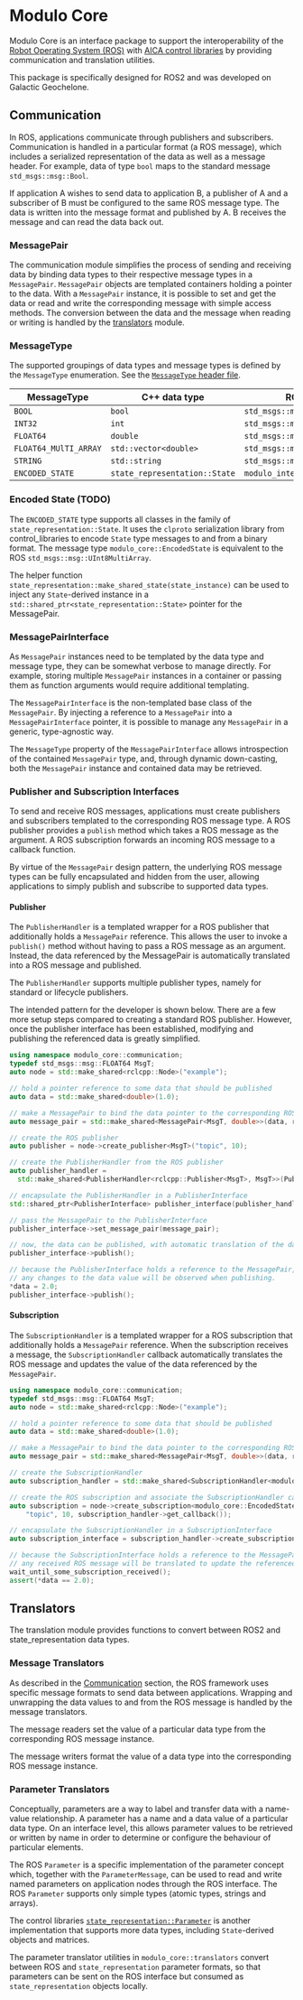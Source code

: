 # Modulo Core

Modulo Core is an interface package to support the interoperability of the [Robot Operating System (ROS)](https://www.ros.org)
with [AICA control libraries](https://github.com/aica-technology/control-libraries) by providing communication and
translation utilities.

This package is specifically designed for ROS2 and was developed on Galactic Geochelone.

## Communication

In ROS, applications communicate through publishers and subscribers. Communication is handled in a particular format
(a ROS message), which includes a serialized representation of the data as well as a message header.
For example, data of type `bool` maps to the standard message `std_msgs::msg::Bool`.

If application A wishes to send data to application B, a publisher of A and a subscriber of B must be configured
to the same ROS message type. The data is written into the message format and published by A. B receives the message
and can read the data back out.

### MessagePair

The communication module simplifies the process of sending and receiving data by binding data types to their
respective message types in a `MessagePair`. `MessagePair` objects are templated containers holding a pointer to the
data. With a `MessagePair` instance, it is possible to set and get the data or read and write the corresponding
message with simple access methods. The conversion between the data and the message when reading or writing is
handled by the [translators](#translators) module.

### MessageType

The supported groupings of data types and message types is defined by the `MessageType` enumeration.
See the [`MessageType` header file](./include/modulo_core/communication/MessageType.h).

| MessageType           | C++ data type                 | ROS message type                       |
|-----------------------|-------------------------------|----------------------------------------|
| `BOOL`                | `bool`                        | `std_msgs::msgs::Bool`                 |
| `INT32`               | `int`                         | `std_msgs::msgs::Int32`                |
| `FLOAT64`             | `double`                      | `std_msgs::msgs::FLOAT64`              |
| `FLOAT64_MUlTI_ARRAY` | `std::vector<double>`         | `std_msgs::msgs::FLOAT64MultiArray`    |
| `STRING`              | `std::string`                 | `std_msgs::msgs::String`               |
| `ENCODED_STATE`       | `state_representation::State` | `modulo_interfaces::msg::EncodedState` |

### Encoded State (TODO)

The `ENCODED_STATE` type supports all classes in the family of `state_representation::State`. It uses the
`clproto` serialization library from control_libraries to encode `State` type messages to and from a binary format.
The message type `modulo_core::EncodedState` is equivalent to the ROS `std_msgs::msg::UInt8MultiArray`.

The helper function `state_representation::make_shared_state(state_instance)` can be used to inject any `State`-derived
instance in a `std::shared_ptr<state_representation::State>` pointer for the MessagePair.

### MessagePairInterface

As `MessagePair` instances need to be templated by the data type and message type, they can be somewhat verbose to
manage directly. For example, storing multiple `MessagePair` instances in a container or passing them as function
arguments would require additional templating.

The `MessagePairInterface` is the non-templated base class of the `MessagePair`. By injecting a reference to a
`MessagePair` into a `MessagePairInterface` pointer, it is possible to manage any `MessagePair` in a generic,
type-agnostic way.

The `MessageType` property of the `MessagePairInterface` allows introspection of the contained `MessagePair` type,
and, through dynamic down-casting, both the `MessagePair` instance and contained data may be retrieved.

### Publisher and Subscription Interfaces

To send and receive ROS messages, applications must create publishers and subscribers templated to the corresponding
ROS message type. A ROS publisher provides a `publish` method which takes a ROS message as the argument.
A ROS subscription forwards an incoming ROS message to a callback function.

By virtue of the `MessagePair` design pattern, the underlying ROS message types can be fully encapsulated and hidden
from the user, allowing applications to simply publish and subscribe to supported data types.

#### Publisher

The `PublisherHandler` is a templated wrapper for a ROS publisher that additionally holds a `MessagePair` reference.
This allows the user to invoke a `publish()` method without having to pass a ROS message as an argument. Instead,
the data referenced by the MessagePair is automatically translated into a ROS message and published.

The `PublisherHandler` supports multiple publisher types, namely for standard or lifecycle publishers.

The intended pattern for the developer is shown below. There are a few more setup steps compared to creating a
standard ROS publisher. However, once the publisher interface has been established, modifying and publishing
the referenced data is greatly simplified.

```c++
using namespace modulo_core::communication;
typedef std_msgs::msg::FLOAT64 MsgT;
auto node = std::make_shared<rclcpp::Node>("example");

// hold a pointer reference to some data that should be published
auto data = std::make_shared<double>(1.0);

// make a MessagePair to bind the data pointer to the corresponding ROS message
auto message_pair = std::make_shared<MessagePair<MsgT, double>>(data, rclcpp::Clock());

// create the ROS publisher
auto publisher = node->create_publisher<MsgT>("topic", 10);

// create the PublisherHandler from the ROS publisher
auto publisher_handler =
  std::make_shared<PublisherHandler<rclcpp::Publisher<MsgT>, MsgT>>(PublisherType::PUBLISHER, publisher);

// encapsulate the PublisherHandler in a PublisherInterface
std::shared_ptr<PublisherInterface> publisher_interface(publisher_handler);

// pass the MessagePair to the PublisherInterface 
publisher_interface->set_message_pair(message_pair);

// now, the data can be published, with automatic translation of the data value into a ROS message
publisher_interface->publish();

// because the PublisherInterface holds a reference to the MessagePair, which in turn references the original data,
// any changes to the data value will be observed when publishing. 
*data = 2.0;
publisher_interface->publish();
```

#### Subscription

The `SubscriptionHandler` is a templated wrapper for a ROS subscription that additionally holds a `MessagePair`
reference. When the subscription receives a message, the `SubscriptionHandler` callback automatically translates
the ROS message and updates the value of the data referenced by the `MessagePair`.

```c++
using namespace modulo_core::communication;
typedef std_msgs::msg::FLOAT64 MsgT;
auto node = std::make_shared<rclcpp::Node>("example");

// hold a pointer reference to some data that should be published
auto data = std::make_shared<double>(1.0);

// make a MessagePair to bind the data pointer to the corresponding ROS message
auto message_pair = std::make_shared<MessagePair<MsgT, double>>(data, rclcpp::Clock());

// create the SubscriptionHandler
auto subscription_handler = std::make_shared<SubscriptionHandler<modulo_core::EncodedState>>(message_pair);

// create the ROS subscription and associate the SubscriptionHandler callback
auto subscription = node->create_subscription<modulo_core::EncodedState>(
    "topic", 10, subscription_handler->get_callback());

// encapsulate the SubscriptionHandler in a SubscriptionInterface
auto subscription_interface = subscription_handler->create_subscription_interface(subscription);

// because the SubscriptionInterface holds a reference to the MessagePair, which in turn references the original data,
// any received ROS message will be translated to update the referenced data value
wait_until_some_subscription_received();
assert(*data == 2.0);
```

## Translators

The translation module provides functions to convert between ROS2 and state_representation data types.

### Message Translators

As described in the [Communication](#communication) section, the ROS framework uses specific message formats to
send data between applications. Wrapping and unwrapping the data values to and from the ROS message is handled by
the message translators.

The message readers set the value of a particular data type from the corresponding ROS message instance.

The message writers format the value of a data type into the corresponding ROS message instance.

### Parameter Translators

Conceptually, parameters are a way to label and transfer data with a name-value relationship.
A parameter has a name and a data value of a particular data type. On an interface level, this allows parameter
values to be retrieved or written by name in order to determine or configure the behaviour of particular elements.

The ROS `Parameter` is a specific implementation of the parameter concept which, together with the `ParameterMessage`,
can be used to read and write named parameters on application nodes through the ROS interface. The ROS `Parameter`
supports only simple types (atomic types, strings and arrays).

The control libraries [`state_representation::Parameter`](https://aica-technology.github.io/control-libraries/versions/main/classstate__representation_1_1_parameter_interface.html)
is another implementation that supports more data types, including `State`-derived objects and matrices.

The parameter translator utilities in `modulo_core::translators` convert between ROS and `state_representation`
parameter formats, so that parameters can be sent on the ROS interface but consumed as `state_representation` objects locally.